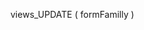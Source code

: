 ﻿<!----------------------------------------------------views_UPDATE ( formFamilly ) -> formFamilly (Text)-->views_UPDATE ( formFamilly )